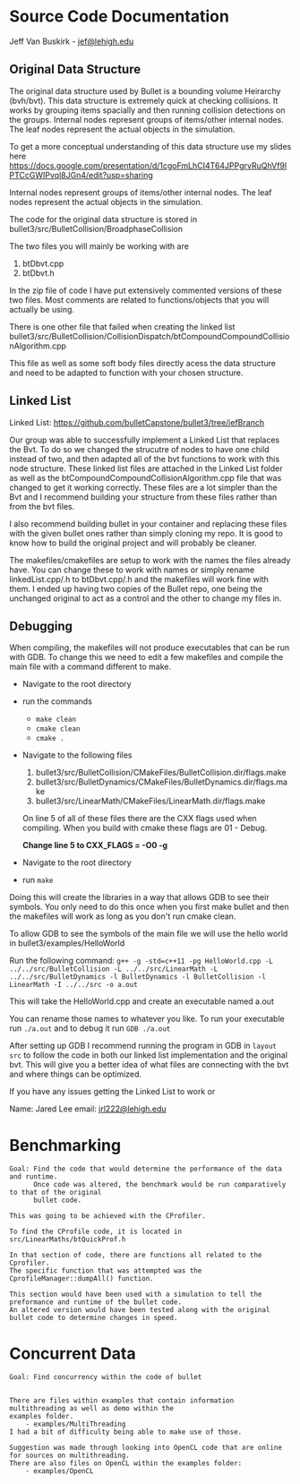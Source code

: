 # Source Code Documentation
Jeff Van Buskirk - jef@lehigh.edu

## Original Data Structure
The original data structure used by Bullet is a bounding volume Heirarchy (bvh/bvt). This data structure is extremely quick at checking collisions. It works by grouping items spacially and then running collision detections on the groups. Internal nodes represent groups of items/other internal nodes. The leaf nodes represent the actual objects in the simulation. 

To get a more conceptual understanding of this data structure use my slides here 
    https://docs.google.com/presentation/d/1cgoFmLhCI4T64JPPgrvRuQhVf9lPTCcGWIPvql8JGn4/edit?usp=sharing 

Internal nodes represent groups of items/other internal nodes. The leaf nodes represent the actual objects in the simulation. 

The code for the original data structure is stored in 
bullet3/src/BulletCollision/BroadphaseCollision

The two files you will mainly be working with are
1. btDbvt.cpp
2. btDbvt.h

In the zip file of code I have put extensively commented versions of these two files. Most comments are related to functions/objects that you will actually be using. 

There is one other file that failed when creating the linked list
bullet3/src/BulletCollision/CollisionDispatch/btCompoundCompoundCollisionAlgorithm.cpp

This file as well as some soft body files directly acess the data structure and need to be adapted to function with your chosen structure.

## Linked List 
Linked List: https://github.com/bulletCapstone/bullet3/tree/jefBranch 

Our group was able to successfully implement a Linked List that replaces the Bvt. To do so we changed the strucutre of nodes to have one child instead of two, and then adapted all of the bvt functions to work with this node structure. These linked list files are attached in the Linked List folder as well as the btCompoundCompoundCollisionAlgorithm.cpp file that was changed to get it working correctly. These files are a lot simpler than the Bvt and I recommend building your structure from these files rather than from the bvt files. 

I also recommend building bullet in your container and replacing these files with the given bullet ones rather than simply cloning my repo. It is good to know how to build the original project and will probably be cleaner. 

The makefiles/cmakefiles are setup to work with the names the files already have. You can change these to work with names or simply rename linkedList.cpp/.h to btDbvt.cpp/.h and the makefiles will work fine with them. I ended up having two copies of the Bullet repo, one being the unchanged original to act as a control and the other to change my files in. 


## Debugging
When compiling, the makefiles will not produce executables that can be run with GDB. To change this we need to edit a few makefiles and compile the main file with a command different to make.

- Navigate to the root directory 
- run the commands 
    - `make clean`
    - `cmake clean`
    - `cmake .`
- Navigate to the following files
    1. bullet3/src/BulletCollision/CMakeFiles/BulletCollision.dir/flags.make
    2. bullet3/src/BulletDynamics/CMakeFiles/BulletDynamics.dir/flags.make
    3. bullet3/src/LinearMath/CMakeFiles/LinearMath.dir/flags.make

    On line 5 of all of these files there are the CXX flags used when compiling. When you build with cmake these flags are 01 - Debug. 

    **Change line 5 to CXX_FLAGS = -O0 -g**

- Navigate to the root directory
- run `make`

Doing this will create the libraries in a way that allows GDB to see their symbols. You only need to do this once when you first make bullet and then the makefiles will work as long as you don't run cmake clean.

To allow GDB to see the symbols of the main file we will use the hello world in bullet3/examples/HelloWorld

Run the following command: 
`g++ -g -std=c++11 -pg HelloWorld.cpp -L ../../src/BulletCollision -L ../../src/LinearMath -L ../../src/BulletDynamics -l BulletDynamics -l BulletCollision -l LinearMath -I ../../src -o a.out`

This will take the HelloWorld.cpp and create an executable named a.out

You can rename those names to whatever you like. To run your executable run `./a.out` and to debug it run `GDB ./a.out`

After setting up GDB I recommend running the program in GDB in `layout src` to follow the code in both our linked list implementation and the original bvt. This will give you a better idea of what files are connecting with the bvt and where things can be optimized.

If you have any issues getting the Linked List to work or 







Name: Jared Lee
email: jrl222@lehigh.edu

# Benchmarking


    Goal: Find the code that would determine the performance of the data and runtime.
          Once code was altered, the benchmark would be run comparatively to that of the original 
          bullet code.

    This was going to be achieved with the CProfiler.

    To find the CProfile code, it is located in 
    src/LinearMaths/btQuickProf.h

    In that section of code, there are functions all related to the Cprofiler.
    The specific function that was attempted was the CprofileManager::dumpAll() function.

    This section would have been used with a simulation to tell the preformance and runtime of the bullet code. 
    An altered version would have been tested along with the original bullet code to determine changes in speed.

# Concurrent Data
    Goal: Find concurrency within the code of bullet


    There are files within examples that contain information multithreading as well as demo within the 
    examples folder.
        - examples/MultiThreading
    I had a bit of difficulty being able to make use of those. 

    Suggestion was made through looking into OpenCL code that are online for sources on multithreading.
    There are also files on OpenCL within the examples folder:
        - examples/OpenCL
